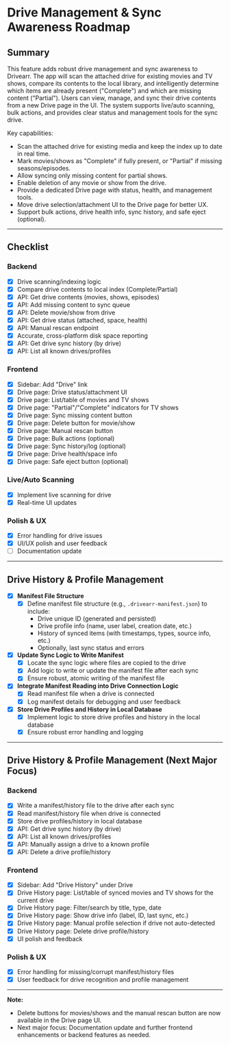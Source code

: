 # Drive Management & Sync Awareness Roadmap

## Summary
This feature adds robust drive management and sync awareness to Drivearr. The app will scan the attached drive for existing movies and TV shows, compare its contents to the local library, and intelligently determine which items are already present ("Complete") and which are missing content ("Partial"). Users can view, manage, and sync their drive contents from a new Drive page in the UI. The system supports live/auto scanning, bulk actions, and provides clear status and management tools for the sync drive.

Key capabilities:
- Scan the attached drive for existing media and keep the index up to date in real time.
- Mark movies/shows as "Complete" if fully present, or "Partial" if missing seasons/episodes.
- Allow syncing only missing content for partial shows.
- Enable deletion of any movie or show from the drive.
- Provide a dedicated Drive page with status, health, and management tools.
- Move drive selection/attachment UI to the Drive page for better UX.
- Support bulk actions, drive health info, sync history, and safe eject (optional).

---

## Checklist

### Backend
- [x] Drive scanning/indexing logic
- [x] Compare drive contents to local index (Complete/Partial)
- [x] API: Get drive contents (movies, shows, episodes)
- [x] API: Add missing content to sync queue
- [x] API: Delete movie/show from drive
- [x] API: Get drive status (attached, space, health)
- [x] API: Manual rescan endpoint
- [x] Accurate, cross-platform disk space reporting
- [x] API: Get drive sync history (by drive)
- [x] API: List all known drives/profiles

### Frontend
- [x] Sidebar: Add "Drive" link
- [x] Drive page: Drive status/attachment UI
- [x] Drive page: List/table of movies and TV shows
- [x] Drive page: "Partial"/"Complete" indicators for TV shows
- [x] Drive page: Sync missing content button
- [x] Drive page: Delete button for movie/show
- [x] Drive page: Manual rescan button
- [x] Drive page: Bulk actions (optional)
- [x] Drive page: Sync history/log (optional)
- [x] Drive page: Drive health/space info
- [x] Drive page: Safe eject button (optional)

### Live/Auto Scanning
- [x] Implement live scanning for drive
- [x] Real-time UI updates

### Polish & UX
- [x] Error handling for drive issues
- [x] UI/UX polish and user feedback
- [ ] Documentation update

---

## Drive History & Profile Management
- [x] **Manifest File Structure**
  - [x] Define manifest file structure (e.g., `.drivearr-manifest.json`) to include:
    - Drive unique ID (generated and persisted)
    - Drive profile info (name, user label, creation date, etc.)
    - History of synced items (with timestamps, types, source info, etc.)
    - Optionally, last sync status and errors
- [x] **Update Sync Logic to Write Manifest**
  - [x] Locate the sync logic where files are copied to the drive
  - [x] Add logic to write or update the manifest file after each sync
  - [x] Ensure robust, atomic writing of the manifest file
- [x] **Integrate Manifest Reading into Drive Connection Logic**
  - [x] Read manifest file when a drive is connected
  - [x] Log manifest details for debugging and user feedback
- [x] **Store Drive Profiles and History in Local Database**
  - [x] Implement logic to store drive profiles and history in the local database
  - [x] Ensure robust error handling and logging

---

## Drive History & Profile Management (Next Major Focus)

### Backend
- [x] Write a manifest/history file to the drive after each sync
- [x] Read manifest/history file when drive is connected
- [x] Store drive profiles/history in local database
- [x] API: Get drive sync history (by drive)
- [x] API: List all known drives/profiles
- [x] API: Manually assign a drive to a known profile
- [x] API: Delete a drive profile/history

### Frontend
- [x] Sidebar: Add "Drive History" under Drive
- [x] Drive History page: List/table of synced movies and TV shows for the current drive
- [x] Drive History page: Filter/search by title, type, date
- [x] Drive History page: Show drive info (label, ID, last sync, etc.)
- [x] Drive History page: Manual profile selection if drive not auto-detected
- [x] Drive History page: Delete drive profile/history
- [x] UI polish and feedback

### Polish & UX
- [x] Error handling for missing/corrupt manifest/history files
- [x] User feedback for drive recognition and profile management

---

**Note:**
- Delete buttons for movies/shows and the manual rescan button are now available in the Drive page UI.
- Next major focus: Documentation update and further frontend enhancements or backend features as needed. 
